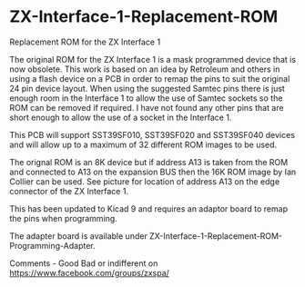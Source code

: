 # ZX-Interface-1-Replacement-ROM
Replacement ROM for the ZX Interface 1

The original ROM for the ZX Interface 1 is a mask programmed device that is now obsolete. This work is based on an idea by Retroleum and others in using a flash device on a PCB in order to remap the pins to suit the original 24 pin device layout. When using the suggested Samtec pins there is just enough room in the Interface 1 to allow the use of Samtec sockets so the ROM can be removed if required. I have not found any other pins that are short enough to allow the use of a socket in the Interface 1. 

This PCB will support SST39SF010, SST39SF020 and SST39SF040 devices and will allow up to a maximum of 32 different ROM images to be used.

The orignal ROM is an 8K device but if address A13 is taken from the ROM and connected to A13 on the expansion BUS then the 16K ROM image by Ian Collier can be used. See picture for location of address A13 on the edge connector of the ZX Interface 1.

This has been updated to Kicad 9 and requires an adaptor board to remap the pins when programming.

The adapter board is available under ZX-Interface-1-Replacement-ROM-Programming-Adapter.

Comments - Good Bad or indifferent on https://www.facebook.com/groups/zxspa/
